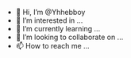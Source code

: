 - 👋 Hi, I’m @Yhhebboy
- 👀 I’m interested in ...
- 🌱 I’m currently learning ...
- 💞️ I’m looking to collaborate on ...
- 📫 How to reach me ...

<!---
Yhhebboy/Yhhebboy is a ✨ special ✨ repository because its `README.md` (this file) appears on your GitHub profile.
You can click the Preview link to take a look at your changes.
--->
